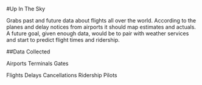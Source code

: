 #Up In The Sky

Grabs past and future data about flights all over the world.  According to the planes and delay notices from airports it should map estimates and actuals.  A future goal, given enough data, would be to pair with weather services and start to predict flight times and ridership.

##Data Collected

Airports
	Terminals
	Gates

Flights
	Delays
	Cancellations
	Ridership
	Pilots







